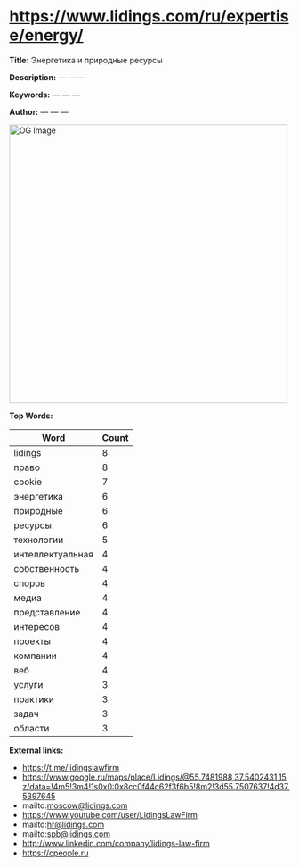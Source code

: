 # https://www.lidings.com/ru/expertise/energy/

**Title:** Энергетика и природные ресурсы

**Description:** — — —

**Keywords:** — — —

**Author:** — — —

<img src="https://www.lidings.com/img/share.png" alt="OG Image" width="500px">

**Top Words:**

| Word       | Count |
|------------|-------|
| lidings    | 8     |
| право      | 8     |
| cookie     | 7     |
| энергетика | 6     |
| природные  | 6     |
| ресурсы    | 6     |
| технологии | 5     |
| интеллектуальная | 4     |
| собственность | 4     |
| споров     | 4     |
| медиа      | 4     |
| представление | 4     |
| интересов  | 4     |
| проекты    | 4     |
| компании   | 4     |
| веб        | 4     |
| услуги     | 3     |
| практики   | 3     |
| задач      | 3     |
| области    | 3     |


**External links:**

- https://t.me/lidingslawfirm
- https://www.google.ru/maps/place/Lidings/@55.7481988,37.5402431,15z/data=!4m5!3m4!1s0x0:0x8cc0f44c62f3f6b5!8m2!3d55.7507637!4d37.5397645
- mailto:moscow@lidings.com
- https://www.youtube.com/user/LidingsLawFirm
- mailto:hr@lidings.com
- mailto:spb@lidings.com
- http://www.linkedin.com/company/lidings-law-firm
- https://cpeople.ru

